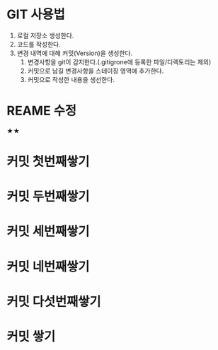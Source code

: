 # GIT 사용법

1. 로컬 저장소 생성한다.
2. 코드를 작성한다.
3. 변경 내역에 대해 커밋(Version)을 생성한다. 
   1. 변경사항을 git이 감지한다.(.gitigrone에 등록한 파일/디렉토리는 제외)
   2. 커밋으로 남길 변경사항을 스테이징 영역에 추가한다.
   3. 커밋으로 작성한 내용을 생선한다.

# REAME 수정
★★
# 커밋 첫번째쌓기
# 커밋 두번째쌓기
# 커밋 세번째쌓기
# 커밋 네번째쌓기
# 커밋 다섯번째쌓기
# 커밋 쌓기

